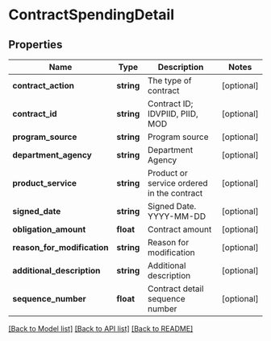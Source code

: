 # ContractSpendingDetail

## Properties
Name | Type | Description | Notes
------------ | ------------- | ------------- | -------------
**contract_action** | **string** | The type of contract | [optional] 
**contract_id** | **string** | Contract ID; IDVPIID, PIID, MOD | [optional] 
**program_source** | **string** | Program source | [optional] 
**department_agency** | **string** | Department Agency | [optional] 
**product_service** | **string** | Product or service ordered in the contract | [optional] 
**signed_date** | **string** | Signed Date. YYYY-MM-DD | [optional] 
**obligation_amount** | **float** | Contract amount | [optional] 
**reason_for_modification** | **string** | Reason for modification | [optional] 
**additional_description** | **string** | Additional description | [optional] 
**sequence_number** | **float** | Contract detail sequence number | [optional] 

[[Back to Model list]](../README.md#documentation-for-models) [[Back to API list]](../README.md#documentation-for-api-endpoints) [[Back to README]](../README.md)


